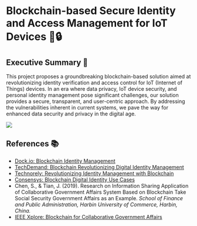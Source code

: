 # Blockchain-based Secure Identity and Access Management for IoT Devices 🤖🔒

## Executive Summary 📝

This project proposes a groundbreaking blockchain-based solution aimed at revolutionizing identity verification and access control for IoT (Internet of Things) devices. In an era where data privacy, IoT device security, and personal identity management pose significant challenges, our solution provides a secure, transparent, and user-centric approach. By addressing the vulnerabilities inherent in current systems, we pave the way for enhanced data security and privacy in the digital age.

![]([image_url](https://github.com/endurijahnavi/Blockchain-based-Secure-Identity-and-Access-Management-for-IoT-Devices/blob/main/Screenshot%202024-04-29%20165653.png))

## References 📚

- [Dock.io: Blockchain Identity Management](https://www.dock.io/post/blockchain-identity-management)
- [TechDemand: Blockchain Revolutionizing Digital Identity Management](https://www.techdemand.io/insights/tech/blockchain/how-is-blockchain-revolutionizing-digital-identity-management/)
- [Technorely: Revolutionizing Identity Management with Blockchain](https://technorely.com/insights/revolutionizing-identity-management-how-id-blockchain-is-reshaping-verification)
- [Consensys: Blockchain Digital Identity Use Cases](https://consensys.io/blockchain-use-cases/digital-identity)
- Chen, S., & Tian, J. (2019). Research on Information Sharing Application of Collaborative Government Affairs System Based on Blockchain Take Social Security Government Affairs as an Example. *School of Finance and Public Administration, Harbin University of Commerce, Harbin, China.*
- [IEEE Xplore: Blockchain for Collaborative Government Affairs](https://ieeexplore.ieee.org/document/8971779)
